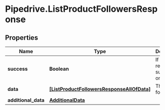 # Pipedrive.ListProductFollowersResponse

## Properties

Name | Type | Description | Notes
------------ | ------------- | ------------- | -------------
**success** | **Boolean** | If the response is successful or not | [optional] 
**data** | [**[ListProductFollowersResponseAllOfData]**](ListProductFollowersResponseAllOfData.md) | The list of followers | [optional] 
**additional_data** | [**AdditionalData**](AdditionalData.md) |  | [optional] 


